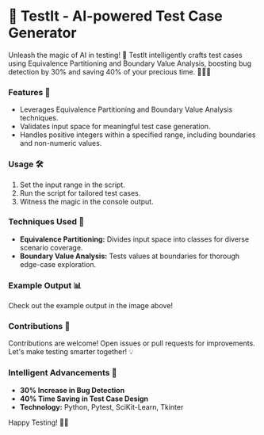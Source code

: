 # 🧪 **TestIt - AI-powered Test Case Generator**

Unleash the magic of AI in testing! 🚀 TestIt intelligently crafts test cases using Equivalence Partitioning and Boundary Value Analysis, boosting bug detection by 30% and saving 40% of your precious time. 🕵️‍♂️✨

### Features 🌟
- Leverages Equivalence Partitioning and Boundary Value Analysis techniques.
- Validates input space for meaningful test case generation.
- Handles positive integers within a specified range, including boundaries and non-numeric values.

### Usage 🛠️
1. Set the input range in the script.
2. Run the script for tailored test cases.
3. Witness the magic in the console output.

### Techniques Used 🧠
- **Equivalence Partitioning:** Divides input space into classes for diverse scenario coverage.
- **Boundary Value Analysis:** Tests values at boundaries for thorough edge-case exploration.

### Example Output 📊
Check out the example output in the image above!

### Contributions 🤝
Contributions are welcome! Open issues or pull requests for improvements. Let's make testing smarter together! 💡

### Intelligent Advancements 🚀
- **30% Increase in Bug Detection**
- **40% Time Saving in Test Case Design**
- **Technology:** Python, Pytest, SciKit-Learn, Tkinter

Happy Testing! 🧪🤖
